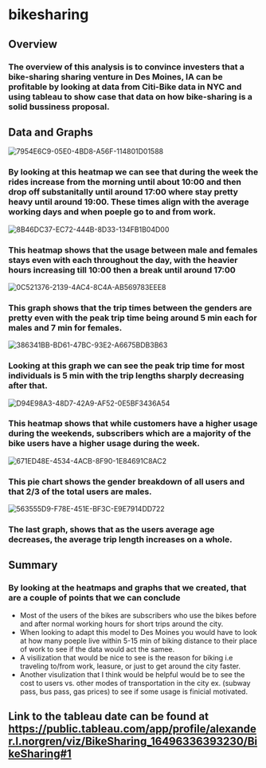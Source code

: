 # bikesharing

## Overview
### The overview of this analysis is to convince investers that a bike-sharing sharing venture in Des Moines, IA can be profitable by looking at data from Citi-Bike data in NYC and using tableau to show case that data on how bike-sharing is a solid bussiness proposal.

## Data and Graphs

![7954E6C9-05E0-4BD8-A56F-114801D01588](https://user-images.githubusercontent.com/96598876/162647676-5af0d459-fc33-43ff-b5e0-bd9ded3c664b.jpeg)
### By looking at this heatmap we can see that during the week the rides increase from the morning until about 10:00 and then drop off substanitally until around 17:00 where stay pretty heavy until around 19:00.  These times align with the average working days and when poeple go to and from work.


![8B46DC37-EC72-444B-8D33-134FB1B04D00](https://user-images.githubusercontent.com/96598876/162647451-e190f12b-ea6f-4d98-95b5-587c8ff202ed.jpeg)
### This heatmap shows that the usage between male and females stays even with each throughout the day, with the heavier hours increasing till 10:00 then a break until around 17:00 

![0C521376-2139-4AC4-8C4A-AB569783EEE8](https://user-images.githubusercontent.com/96598876/162647460-3c83b1cc-1e2b-4ac2-8782-08d510c221de.jpeg)
### This graph shows that the trip times between the genders are pretty even with the peak trip time being around 5 min each for males and 7 min for females.

![386341BB-BD61-47BC-93E2-A6675BDB3B63](https://user-images.githubusercontent.com/96598876/162647467-77f1b719-0eda-48cc-ab19-2c4b2e4667e7.jpeg)
### Looking at this graph we can see the peak trip time for most individuals is 5 min with the trip lengths sharply decreasing after that. 


![D94E98A3-48D7-42A9-AF52-0E5BF3436A54](https://user-images.githubusercontent.com/96598876/162647474-73a53446-7a00-46da-a931-a0099cf8a8dd.jpeg)
### This heatmap shows that while customers have a higher usage during the weekends, subscribers which are a majority of the bike users have a higher usage during the week.

![671ED48E-4534-4ACB-8F90-1E84691C8AC2](https://user-images.githubusercontent.com/96598876/162647478-0c4be794-b4d8-434d-ac2c-8c9231667a49.jpeg)
### This pie chart shows the gender breakdown of all users and that 2/3 of the total users are males.

![563555D9-F78E-451E-BF3C-E9E7914DD722](https://user-images.githubusercontent.com/96598876/162647483-b0354235-13e5-4469-94c8-03fd9f41fc2c.jpeg)
### The last graph, shows that as the users average age decreases, the average trip length increases on a whole. 

## Summary
### By looking at the heatmaps and graphs that we created, that are a couple of points that we can conclude
- Most of the users of the bikes are subscribers who use the bikes before and after normal working hours for short trips around the city.
- When looking to adapt this model to Des Moines you would have to look at how many poeple live within 5-15 min of biking distance to their place of work to see if the data would act the samee.
- A visilization that would be nice to see is the reason for biking i.e traveling to/from work, leasure, or just to get around the city faster.
- Another visulization that I think would be helpful would be to see the cost to users vs. other modes of transportation in the city ex. (subway pass, bus pass, gas prices) to see if some usage is finicial motivated. 

## Link to the tableau date can be found at https://public.tableau.com/app/profile/alexander.l.norgren/viz/BikeSharing_16496336393230/BikeSharing#1
